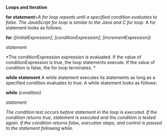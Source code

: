 
**Loops and iteration**

**for statement**>*A for loop repeats until a specified condition evaluates to false. The JavaScript for loop is similar to the Java and C for loop.*
A for statement looks as follows:

**for** *([initialExpression]; [conditionExpression]; [incrementExpression])*

*statement*

*The conditionExpression expression is evaluated. If the value of conditionExpression is true, the loop statements execute. If the value of condition is false, the for loop terminates. *

**while statement**
A while statement executes its statements as long as a specified condition evaluates to true. A while statement looks as follows:

**while** *(condition)*
 
 *statement*

*The condition test occurs before statement in the loop is executed. If the condition returns true, statement is executed and the condition is tested again. If the condition returns false, execution stops, and control is passed to the statement following while.*





